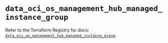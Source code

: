 # `data_oci_os_management_hub_managed_instance_group`

Refer to the Terraform Registry for docs: [`data_oci_os_management_hub_managed_instance_group`](https://registry.terraform.io/providers/oracle/oci/7.19.0/docs/data-sources/os_management_hub_managed_instance_group).
